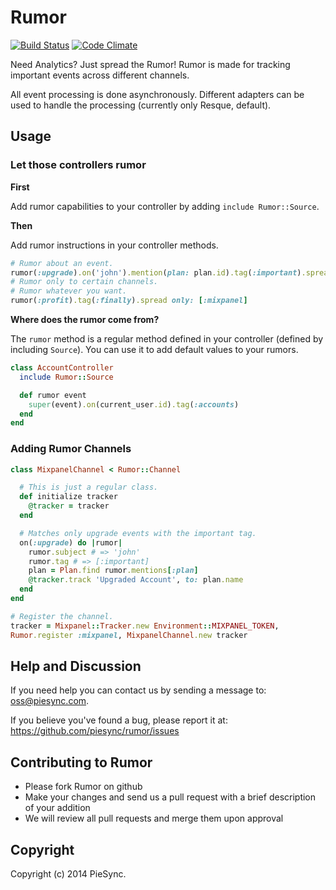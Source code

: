 # Rumor
[![Build Status](https://secure.travis-ci.org/piesync/rumor.png?branch=master)](http://travis-ci.org/piesync/rumor)
[![Code Climate](https://codeclimate.com/github/piesync/rumor.png)](https://codeclimate.com/github/piesync/rumor)

Need Analytics? Just spread the Rumor! Rumor is made for tracking important events across different channels.

All event processing is done asynchronously. Different adapters can be used to handle the processing (currently only Resque, default).

## Usage

### Let those controllers rumor

**First**

Add rumor capabilities to your controller by adding `include Rumor::Source`.

**Then**

Add rumor instructions in your controller methods.

```ruby
# Rumor about an event.
rumor(:upgrade).on('john').mention(plan: plan.id).tag(:important).spread
# Rumor only to certain channels.
# Rumor whatever you want.
rumor(:profit).tag(:finally).spread only: [:mixpanel]
```

**Where does the rumor come from?**

The `rumor` method is a regular method defined in your controller (defined by including `Source`). You can use it to add default values to your rumors.

```ruby
class AccountController
  include Rumor::Source

  def rumor event
    super(event).on(current_user.id).tag(:accounts)
  end
end
```

### Adding Rumor Channels

```ruby
class MixpanelChannel < Rumor::Channel

  # This is just a regular class.
  def initialize tracker
    @tracker = tracker
  end

  # Matches only upgrade events with the important tag.
  on(:upgrade) do |rumor|
    rumor.subject # => 'john'
    rumor.tag # => [:important]
    plan = Plan.find rumor.mentions[:plan]
    @tracker.track 'Upgraded Account', to: plan.name
  end
end

# Register the channel.
tracker = Mixpanel::Tracker.new Environment::MIXPANEL_TOKEN,
Rumor.register :mixpanel, MixpanelChannel.new tracker
```

## Help and Discussion

If you need help you can contact us by sending a message to:
[oss@piesync.com][mail].

[mail]:   mailto:oss@piesync.com

If you believe you've found a bug, please report it at:
https://github.com/piesync/rumor/issues


## Contributing to Rumor

* Please fork Rumor on github
* Make your changes and send us a pull request with a brief description of your addition
* We will review all pull requests and merge them upon approval

## Copyright

Copyright (c) 2014 PieSync.

